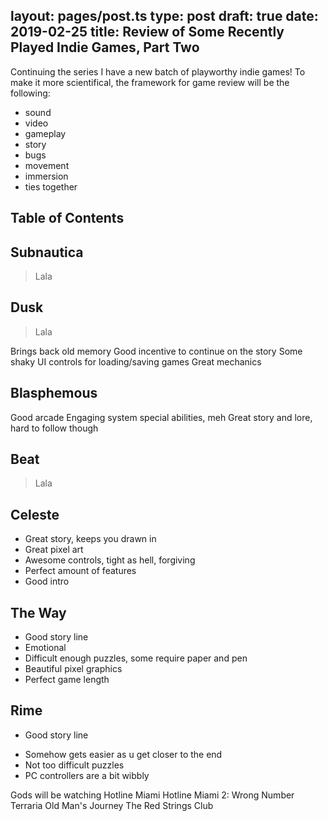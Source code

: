 layout: pages/post.ts
type: post
draft: true
date: 2019-02-25
title: Review of Some Recently Played Indie Games, Part Two
---

Continuing the series I have a new batch of playworthy indie games! To make it more scientifical, the framework for game review will be the following:

- sound
- video
- gameplay
- story
- bugs
- movement
- immersion
- ties together

## Table of Contents

## Subnautica

> Lala

## Dusk

> Lala

Brings back old memory
Good incentive to continue on the story
Some shaky UI controls for loading/saving games
Great mechanics

## Blasphemous

Good arcade
Engaging system
special abilities, meh
Great story and lore, hard to follow though

## Beat

> Lala

## Celeste

- Great story, keeps you drawn in
- Great pixel art
- Awesome controls, tight as hell, forgiving
- Perfect amount of features
- Good intro

## The Way

- Good story line
- Emotional
- Difficult enough puzzles, some require paper and pen
- Beautiful pixel graphics
- Perfect game length

## Rime

+ Good story line
- Somehow gets easier as u get closer to the end
- Not too difficult puzzles
- PC controllers are a bit wibbly

Gods will be watching
Hotline Miami
Hotline Miami 2: Wrong Number
Terraria
Old Man's Journey
The Red Strings Club

